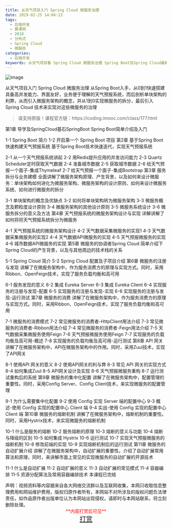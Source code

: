 ```yaml
---
title: 从天气项目入门 Spring Cloud 微服务治理
date: 2019-02-25 14:04:13
tags:
  - 后端开发
  - 慕课网
  - 2018
  - 分布式
  - Spring Cloud
  - 微服务
categories:
  - 后端开发
keywords: 从天气项目看 Spring Cloud 微服务治理 Spring Boot及Spring Cloud最新周边技术栈应用 / 微服务治理核心技术
---
```

![image](//szimg.mukewang.com/5a6547290001be8805400300-360-202.jpg)

从天气项目入门 Spring Cloud 微服务治理
从Spring Boot入手，从0到1快速搭建具备高并发能力、界面友好，业务便于理解的天气预报系统，而后剖析单块架构的利弊，从而引入微服务架构的概念，并从1到0实现微服务的拆分，最后引入Spring Cloud 技术来实现对这些微服务的治理

<!-- more -->
<blockquote class="blockquote-center">
请支持原版！课程官方链：https://coding.imooc.com/class/177.html</blockquote>
</blockquote>
第1章 导学及SpringCloud基石SpringBoot
Spring Boot简单介绍及入门

1-1 Spring Boot 简介
1-2 开启第一个 Spring Boot 项目
第2章 基于Spring Boot快速构建天气预报系统
基于Spring Boot技术快速迭代，实现天气预报系统

2-1 从一个天气预报系统讲起
2-2 用Redis提升应用的并发访问能力
2-3 Quartz Scheduler定时获取天气数据
2-4 准备城市数据
2-5 获取城市数据
2-6 给天气预报一个面子-集成Thymeleaf
2-7 给天气预报一个面子-集成Bootstrap
第3章 服务拆分与业务建模
全面讲解了微服务架构原理、产生背景，以及如何来设计微服务：单块架构如何进化为微服务架构、微服务架构的设计原则、如何来设计微服务系统、如何进行微服务的拆分

3-1 单块架构的概念及优缺点
3-2 如何将单块架构转为微服务架构
3-3 微服务概念及颗粒度设计原则
3-4 微服务架构的其他设计原则
3-5 微服务系统设计
3-6 微服务拆分的意义及方法
第4章 天气预报系统的微服务架构设计与实现
详解讲解了如何将将天气预报系统拆分为微服务

4-1 天气预报系统的微服务架构设计
4-2 天气数据采集微服务的实现1
4-3 天气数据采集微服务的实现2
4-4 天气数据API微服务的实现
4-5 天气预报微服务的实现
4-6 城市数据API微服务的实现
第5章 微服务的协调者Spring Cloud
简单介绍下Spring Cloud的产生背景，以及与其他周边的技术栈的关系

5-1 Spring Cloud 简介
5-2 Spring Cloud 配置及子项目介绍
第6章 微服务的注册与发现
讲解了在微服务架构中，作为服务消费方的原理与实现方式。同时，采用Ribbon、OpenFeign技术，实现了服务负载均衡和高可用

6-1 服务发现的意义
6-2 集成 Eureka Server
6-3 集成 Eureka Client
6-4 实现服务的注册与发现-配置
6-5 实现服务的注册与发现-实现
6-6 实现服务的注册与发现-运行测试
第7章 微服务的消费
讲解了在微服务架构中，作为服务消费方的原理与实现方式。同时，采用Ribbon、OpenFeign技术，实现了服务负载均衡和高可用

7-1 微服务的消费模式
7-2 常见微服务的消费者-HttpClient用法介绍
7-3 常见微服务的消费者-Ribbon用法介绍
7-4 常见微服务的消费者-Feign用法介绍
7-5 天气数据采集微服务使用Feign
7-6 天气预报微服务使用Feign
7-7 实现服务的负载均衡及高可用-概述
7-8 实现服务的负载均衡及高可用-运行测试
第8章 API 网关
讲解了在微服务架构中，API在微服务架构中的作用。同时，采用Zuul技术，实现了API网关

8-1 使用API 网关的意义
8-2 使用API网关的利与弊
8-3 常见 API 网关的实现方式
8-4 如何集成Zuul
8-5 API网关设计及实现
8-6 天气预报微服务重构
8-7 运行测试重构后的系统
第9章 微服务的集中化配置
讲解了在微服务架构中，配置管理的重要性。同时，采用Config Server、Config Client技术，来实现微服务的配置管理

9-1 为什么需要集中化配置
9-2 使用 Config 实现 Server 端的配置中心
9-3 概述-使用 Config 实现的配置中心 Client 端
9-4 实战-使用 Config 实现的配置中心 Client 端
第10章 微服务的熔断机制
讲解了在微服务架构中，熔断机制的重要性。同时，采用Hystrix技术，来实现微服务的熔断机制

10-1 什么是服务的熔断
10-2 服务熔断的原理
10-3 熔断的意义与功能
10-4 熔断与降级的区别
10-5 如何集成 Hystrix
10-6 运行测试
10-7 实现天气预报微服务的熔断机制
10-8 修改前端的实现
10-9 实现熔断机制后的运行测试
第11章 微服务的自动扩展介绍
讲解了在微服务架构中，自动扩展的重要性。介绍了自动扩展常用算法和原理，同时，来讲解市面上常见的实现微服务的自动扩展的开源技术

11-1 什么是自动扩展
11-2 自动扩展的意义
11-3 自动扩展的常见模式
11-4 容器编排
11-5 资源分配算法及常用容器编排技术
本课程已完结

<div class="post-copyright">
    <div class="post-copyright__author">
      <span class="post-copyright-meta">声明：视频资料等内容据来自各大网络交流群以及互联网收集，本网只收取信息整理费用和网站维护费用，版权归原作者所有，本网站不对所涉及的版权问题负法律责任，如作品原作者出版单位认为本网站出现侵权，请即时与本网站联系，将立刻删除处理。 </span>
      <span style="color: red;display: block;text-align: center;">**内容打赏后可见**</span> 
      <span style="color:red;display: block;text-align: center;font-size: 20px;"><a href="http://t.cn/Efozkm0">打赏</a></span>
    </div>
</div>
            
